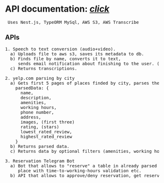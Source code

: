 # API documentation: [*click*](https://stargo-first.herokuapp.com/)

<pre> Uses Nest.js, TypeORM MySql, AWS S3, AWS Transcribe </pre>

## APIs
<pre>
1. Speech to text conversion (audio+video). 
  a) Uploads file to aws s3, saves its metadata to db.
  b) Finds file by name, converts it to text, 
     sends email notification about finishing to the user. (AWS Transcribe).
  c) Returns transcriptions.

2. yelp.com parsing by city
  a) Gets first 5 pages of places finded by city, parses them and stores in database.
    parsedData: {
      name,
      description,
      amenities,
      working hours,
      phone number,
      address,
      images, (first three)
      rating, (stars)
      lowest_rated_review,
      highest_rated_review
    }
  b) Returns parsed data.
  c) Returns data by optional filters (amenities, working hour, city).

3. Reservation Telegram Bot
  a) Bot that allows to "reserve" a table in already parsed 
     place with time-to-working-hours validation etc.
  b) API that allows to approve/deny reservation, get reservation "in process".
 </pre>